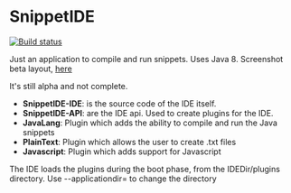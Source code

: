 # SnippetIDE

[![Build status](https://ci.appveyor.com/api/projects/status/883piyu8gio9tc20?svg=true)](https://ci.appveyor.com/project/rrev/snippetide)

Just an application to compile and run snippets. Uses Java 8. Screenshot beta layout, [here](http://i.imgur.com/pka5IYI.png)

It's still alpha and not complete.

- **SnippetIDE-IDE**: is the source code of the IDE itself. 
- **SnippetIDE-API**: are the IDE api. Used to create plugins for the IDE.
- **JavaLang**: Plugin which adds the ability to compile and run the Java snippets
- **PlainText**: Plugin which allows the user to create .txt files
- **Javascript**: Plugin which adds support for Javascript

The IDE loads the plugins during the boot phase, from the IDEDir/plugins directory. Use --applicationdir= to change the directory
